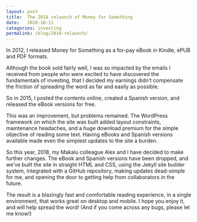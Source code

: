 ```yaml
---
layout: post
title:  The 2018 relaunch of Money for Something
date:   2018-10-11
categories: investing
permalink: /blog/2018-relaunch/
---
```


In 2012, I released Money for Something as a for-pay eBook in Kindle, ePUB and PDF formats. 

Although the book sold fairly well, I was so impacted by the emails I received from people who were excited to have discovered the fundamentals of investing, that I decided my earnings didn’t compensate the friction of spreading the word as far and easily as possible.

So in 2015, I posted the contents online, created a Spanish version, and released the eBook versions for free.

This was an improvement, but problems remained. The WordPress framework on which the site was built added layout constraints, maintenance headaches, and a huge download premium for the simple objective of reading some text. Having eBooks and Spanish versions available made even the simplest updates to the site a burden.

So this year, 2018, my Makalu colleague Alex and I have decided to make further changes. The eBook and Spanish versions have been dropped, and we’ve built the site in straight HTML and CSS, using the Jekyll site builder system, integrated with a GitHub repository, making updates dead-simple for me, and opening the door to getting help from collaborators in the future.

The result is a blazingly fast and comfortable reading experience, in a single environment, that works great on desktop and mobile. I hope you enjoy it, and will help spread the word! (And if you come across any bugs, please let me know!)